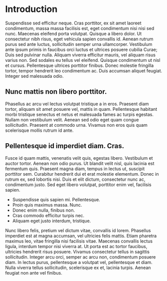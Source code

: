 Introduction
============

Suspendisse sed efficitur neque. Cras porttitor, ex sit amet laoreet condimentum, massa massa facilisis est, eget condimentum nisi nisi sed nunc. Maecenas eleifend porta volutpat. Quisque a libero dolor. Ut consectetur nibh risus, eget vehicula sapien convallis id. Aenean rutrum purus sed ante luctus, sollicitudin semper urna ullamcorper. Vestibulum ante ipsum primis in faucibus orci luctus et ultrices posuere cubilia Curae; Duis sed pulvinar nulla. Aliquam viverra efficitur mauris, vel aliquam risus varius non. Sed sodales eu tellus vel eleifend. Quisque condimentum ut nisl et cursus. Pellentesque ultrices porttitor finibus. Donec molestie fringilla tortor, tempor hendrerit leo condimentum ac. Duis accumsan aliquet feugiat. Integer sed malesuada odio.

Nunc mattis non libero porttitor.
--------------------------------
Phasellus ac arcu vel lectus volutpat tristique a in eros. Praesent diam tortor, aliquam sit amet posuere vel, mattis in quam. Pellentesque habitant morbi tristique senectus et netus et malesuada fames ac turpis egestas. Nullam non vestibulum velit. Aenean sed odio eget quam congue sollicitudin. Praesent at commodo urna. Vivamus non eros quis quam scelerisque mollis rutrum id ante.

Pellentesque id imperdiet diam. Cras.
------------------------------------
Fusce id quam mattis, venenatis velit quis, egestas libero. Vestibulum et auctor tortor. Aenean non odio purus. Ut blandit velit nisl, quis lacinia est fermentum quis. Praesent magna diam, tempus in lectus ut, suscipit porttitor sem. Curabitur hendrerit dui et erat molestie elementum. Donec in rutrum ex, sed lobortis nisi. Duis et elit dictum, consectetur nunc ac, condimentum justo. Sed eget libero volutpat, porttitor enim vel, facilisis sapien.

- Suspendisse quis sapien mi. Pellentesque.
- Proin quis maximus massa. Nunc.
- Donec enim nulla, finibus non.
- Cras commodo efficitur turpis nec.
- Aliquam eget justo interdum, tristique.

Nunc libero felis, pretium vel dictum vitae, convallis id lorem. Phasellus imperdiet est at magna accumsan, vel ultricies felis mattis. Etiam pharetra maximus leo, vitae fringilla nisi facilisis vitae. Maecenas convallis lectus ligula, interdum tempor nisi viverra at. Ut porta est ac tortor faucibus, ultricies hendrerit risus posuere. Vivamus consectetur tellus in sagittis sollicitudin. Integer arcu orci, semper ac arcu non, condimentum posuere diam. In lectus purus, pellentesque a volutpat vel, pellentesque et diam. Nulla viverra tellus sollicitudin, scelerisque ex et, lacinia turpis. Aenean feugiat non ante vel finibus.
